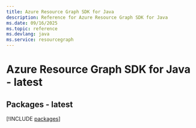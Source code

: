```yaml
---
title: Azure Resource Graph SDK for Java
description: Reference for Azure Resource Graph SDK for Java
ms.date: 09/16/2025
ms.topic: reference
ms.devlang: java
ms.service: resourcegraph
---
```

# Azure Resource Graph SDK for Java - latest
## Packages - latest
[!INCLUDE [packages](resource-graph-index.md)]